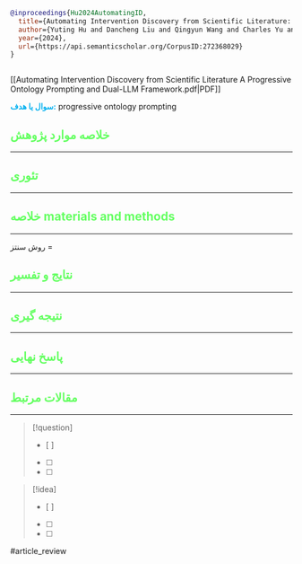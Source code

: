 
```bibtex
@inproceedings{Hu2024AutomatingID,
  title={Automating Intervention Discovery from Scientific Literature: A Progressive Ontology Prompting and Dual-LLM Framework},
  author={Yuting Hu and Dancheng Liu and Qingyun Wang and Charles Yu and Heng Ji and Jinjun Xiong},
  year={2024},
  url={https://api.semanticscholar.org/CorpusID:272368029}
}



```

[[Automating Intervention Discovery from Scientific Literature A Progressive Ontology Prompting and Dual-LLM Framework.pdf|PDF]]

**<span style="color:#00b0f0">سوال یا هدف:</span>**
progressive ontology prompting 


## <span style="color:#64ff61">خلاصه موارد پژوهش</span>
---

## <span style="color:#64ff61">تئوری</span>
---



## <span style="color:#64ff61">خلاصه materials and methods</span>
---

روش سنتز = 



## <span style="color:#64ff61"> نتایج و تفسیر</span>
---



## <span style="color:#64ff61">نتیجه گیری</span>
---



## <span style="color:#64ff61">پاسخ نهایی</span>
---




## <span style="color:#64ff61">مقالات مرتبط</span>
---





> [!question] 
>- [ ] 
>- [ ]  
>- [ ] 


> [!idea] 
> - [ ] 
>- [ ] 
>- [ ] 



#article_review
